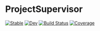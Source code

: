 # ProjectSupervisor

[![Stable](https://img.shields.io/badge/docs-stable-blue.svg)](https://FedeClaudi.github.io/ProjectSupervisor.jl/stable/)
[![Dev](https://img.shields.io/badge/docs-dev-blue.svg)](https://FedeClaudi.github.io/ProjectSupervisor.jl/dev/)
[![Build Status](https://github.com/FedeClaudi/ProjectSupervisor.jl/actions/workflows/CI.yml/badge.svg?branch=main)](https://github.com/FedeClaudi/ProjectSupervisor.jl/actions/workflows/CI.yml?query=branch%3Amain)
[![Coverage](https://codecov.io/gh/FedeClaudi/ProjectSupervisor.jl/branch/main/graph/badge.svg)](https://codecov.io/gh/FedeClaudi/ProjectSupervisor.jl)
